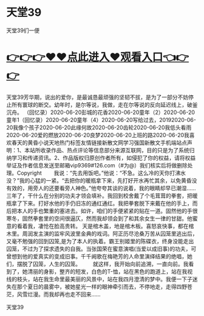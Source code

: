 # 天堂39
天堂39们一便

# <a href="https://github.com/clnnews/qxgge/issues/2">👉👉👉♥♥点此进入♥观看入口👈👉👉</a>

天堂39芳华期，说出的爱你，是最诚恳最顽强的坚韧不拔，是为了一部分不妨停止所有寰球的断交。幼年时，是尔等说，我做，走在尔等说的反向延迟线上，破釜沉舟。
（回忆录）2020-06-20彭城的花香2020-06-20童年（2）2020-06-20童年1（回忆录）2020-06-20童年（4）2020-06-20写给过去，20192020-06-20我像个孩子2020-06-20此缘何故2020-06-20齿轮2020-06-20我低头看雨2020-06-20爱的燃放2020-06-20良梦2020-06-20上班的路2020-06-20我喜欢春天的黄昏小说天地热门标签友情链接新散文网学习强国新散文手机端站点声明：1、本站所收录作品、热点评论等信息部分来源互联网，目的只是为了系统归纳学习和传递资讯。2、作品版权归原创作者所有，如侵犯了你的权益，请将权益举证及作者信息发送至邮箱vip9369#126.com（#为@）我们核实后将做删除处理。Copyright
　　我说：“先去用饭吧。”他说：“不急。这么冷的天你打沸水没？”我的心猛的一紧。“去把你的暖瓶拿下来，先打好开水再忙其余，以免黄昏没有效的，用旁人的还要看旁人神色。”他夸夸其谈的说着，我的眼睛却早已潮湿……三年了，干什么在分别的功夫才领会填补。我回到校舍戴了个毛茸茸的拳套，把暖瓶拿了下来。打好水他的手仍旧冻的通红通红。我把拳套脱下来戴在他的手上，而后把本人的手也繁重的塞进去。如许，咱们的手便紧紧的贴在一道。固然他的手很寒冬，固然拳套里的空间很逼仄，然而我却领会到了和其余女生一律的甘甜。他蜜意的看着我，凄怆在脸高贵转。
天是棺木盖，地是棺木板。喜怒哀快事，都在棺木里。周润发主演的监牢风波里金典的戏词。阿正历尽沧桑万苦从囚笼里逃出后，又毫不勉强的回到囚笼,是为了本人的执着。霸王别姬里的陈碟衣，终身没能走出囚笼，不过为了探求遗失的自我。当张国荣在蜜意演唱(当爱以成旧事)的功夫，可曾想到他的爱真实的变成旧事。千千阙歌在梅艳芳的人命里演绎结果的绝唱，她们，摆脱了囚笼，人生的囚笼。
　　就这样，我开始向前追溯，一直向前。我看到了，她清丽的身影，整齐的短发，白色的T-恤，站在黑色的跑道上，站在我视线的枝头，站在我生命里最美丽的风景中，站在我四月澄清的梦中。我便一下子迷失在那个夏日的晨雾中，被她星光一样的眼神牵引而去，不停地走，走得四野苍茫，风雪烂漫。而我却再也走不回来……

天堂39
